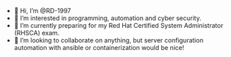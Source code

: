 - 👋 Hi, I’m @RD-1997
- 👀 I’m interested in programming, automation and cyber security. 
- 🌱 I’m currently preparing for my Red Hat Certified System Administrator (RHSCA) exam. 
- 💞️ I’m looking to collaborate on anything, but server configuration automation with ansible or containerization would be nice!

<!---
RD-1997/RD-1997 is a ✨ special ✨ repository because its `README.md` (this file) appears on your GitHub profile.
You can click the Preview link to take a look at your changes.
--->
